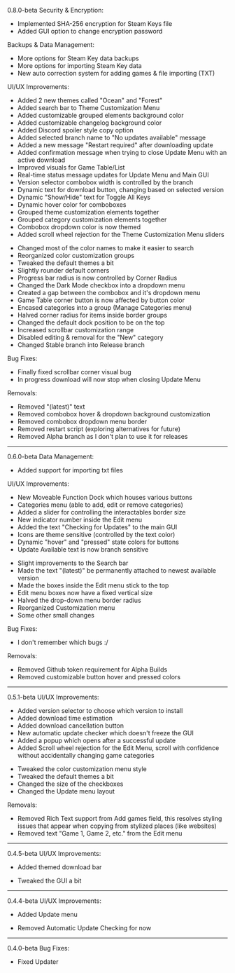 0.8.0-beta
Security & Encryption:
+ Implemented SHA-256 encryption for Steam Keys file
+ Added GUI option to change encryption password

Backups & Data Management:
+ More options for Steam Key data backups
+ More options for importing Steam Key data
+ New auto correction system for adding games & file importing (TXT)

UI/UX Improvements:
+ Added 2 new themes called "Ocean" and "Forest"
+ Added search bar to Theme Customization Menu
+ Added customizable grouped elements background color
+ Added customizable changelog background color
+ Added Discord spoiler style copy option
+ Added selected branch name to "No updates available" message
+ Added a new message "Restart required" after downloading update
+ Added confirmation message when trying to close Update Menu with an active download
+ Improved visuals for Game Table/List
+ Real-time status message updates for Update Menu and Main GUI
+ Version selector combobox width is controlled by the branch
+ Dynamic text for download button, changing based on selected version
+ Dynamic "Show/Hide" text for Toggle All Keys
+ Dynamic hover color for comboboxes
+ Grouped theme customization elements together
+ Grouped category customization elements together
+ Combobox dropdown color is now themed
+ Added scroll wheel rejection for the Theme Customization Menu sliders
* Changed most of the color names to make it easier to search
* Reorganized color customization groups
* Tweaked the default themes a bit
* Slightly rounder default corners
* Progress bar radius is now controlled by Corner Radius
* Changed the Dark Mode checkbox into a dropdown menu
* Created a gap between the combobox and it's dropdown menu
* Game Table corner button is now affected by button color
* Encased categories into a group (Manage Categories menu)
* Halved corner radius for items inside border groups
* Changed the default dock position to be on the top
* Increased scrollbar customization range
* Disabled editing & removal for the "New" category
* Changed Stable branch into Release branch

Bug Fixes:
* Finally fixed scrollbar corner visual bug
* In progress download will now stop when closing Update Menu

Removals:
- Removed "(latest)" text
- Removed combobox hover & dropdown background customization
- Removed combobox dropdown menu border
- Removed restart script (exploring alternatives for future)
- Removed Alpha branch as I don't plan to use it for releases

___
0.6.0-beta
Data Management:
+ Added support for importing txt files

UI/UX Improvements:
+ New Moveable Function Dock which houses various buttons
+ Categories menu (able to add, edit or remove categories)
+ Added a slider for controlling the interactables border size
+ New indicator number inside the Edit menu
+ Added the text "Checking for Updates" to the main GUI
+ Icons are theme sensitive (controlled by the text color)
+ Dynamic "hover" and "pressed" state colors for buttons
+ Update Available text is now branch sensitive
* Slight improvements to the Search bar
* Made the text "(latest)" be permanently attached to newest available version
* Made the boxes inside the Edit menu stick to the top
* Edit menu boxes now have a fixed vertical size
* Halved the drop-down menu border radius
* Reorganized Customization menu
* Some other small changes

Bug Fixes:
* I don't remember which bugs :/

Removals:
- Removed Github token requirement for Alpha Builds
- Removed customizable button hover and pressed colors

___
0.5.1-beta
UI/UX Improvements:
+ Added version selector to choose which version to install
+ Added download time estimation
+ Added download cancellation button
+ New automatic update checker which doesn't freeze the GUI
+ Added a popup which opens after a successful update
+ Added Scroll wheel rejection for the Edit Menu, scroll with confidence without accidentally changing game categories
* Tweaked the color customization menu style
* Tweaked the default themes a bit
* Changed the size of the checkboxes
* Changed the Update menu layout

Removals:
- Removed Rich Text support from Add games field, this resolves styling issues that appear when copying from stylized places (like websites)
- Removed text "Game 1, Game 2, etc." from the Edit menu

___
0.4.5-beta
UI/UX Improvements:
+ Added themed download bar
* Tweaked the GUI a bit

___
0.4.4-beta
UI/UX Improvements:
+ Added Update menu
- Removed Automatic Update Checking for now

___
0.4.0-beta
Bug Fixes:
* Fixed Updater
